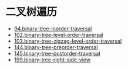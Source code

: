 

# 二叉树遍历

* [94.binary-tree-inorder-traversal](https://github.com/stevenli91748/Data-Structure-and-Algorithmic/blob/master/LeetCode%E7%AE%97%E6%B3%95%E9%9D%A2%E8%AF%95/94%20%E4%BA%8C%E5%8F%89%E6%A0%91%E7%9A%84%E4%B8%AD%E5%BA%8F%E9%81%8D%E5%8E%86(%E7%AE%80%E5%8D%95)---binary-tree-inorder-traversal.md)
* [102.binary-tree-level-order-traversal](https://github.com/stevenli91748/Data-Structure-and-Algorithmic/blob/master/LeetCode%E7%AE%97%E6%B3%95%E9%9D%A2%E8%AF%95/102%20%E4%BA%8C%E5%8F%89%E6%A0%91%E7%9A%84%E5%B1%82%E5%BA%8F%E9%81%8D%E5%8E%86(%E4%B8%AD%E7%AD%89)binary-tree-level-order-traversal.md)
* [103.binary-tree-zigzag-level-order-traversal](https://www.kancloud.cn/fe_lucifer/leetcode/1996473)
* [144.binary-tree-preorder-traversal](https://www.kancloud.cn/fe_lucifer/leetcode/1996479)
* [145.binary-tree-postorder-traversal](https://www.kancloud.cn/fe_lucifer/leetcode/1996555)
* [199.binary-tree-right-side-view](https://www.kancloud.cn/fe_lucifer/leetcode/1996482)
